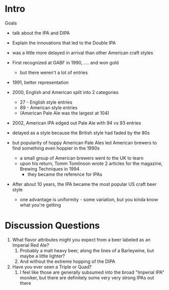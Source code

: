 # Intro

Goals
- talk about the IPA and DIPA
- Explain the innovations that led to the Double IPA


- was a little more delayed in arrival than other American craft styles
- First recognized at GABF in 1990, .... and won gold
	- but there weren't a lot of entries
- 1991, better representation
- 2000, English and American split into 2 categories
	- 27 - English style entries
	- 89 - American style entries
	- (American Pale Ale was the largest at 104)
- 2002, American IPA edged out Pale Ale with 94 vs 93 entries
- delayed as a style because the British style had faded by the 80s
- but popularity of hoppy American Pale Ales led American brewers to find something even hoppier in the 1990s
	- a small group of American brewers went to the UK to learn
	- upon his return, Tomm Tomlinson wrote 2 articles for the magazine, Brewing Techniques in 1994
		- they became the reference for IPAs
- After about 10 years, the IPA became the most popular US craft beer style
	- one advantage is uniformity - some variation, but you kinda know what you're getting

# Discussion Questions

1. What flavor attributes might you expect from a beer labeled as an Imperial Red Ale?
	1. Probably a malt heavy beer, along the lines of a Barleywine, but maybe a little lighter?
	2. And without the extreme hopping of the DIPA
2. Have you ever seen a Triple or Quad?
	1. I feel like those are generally subsumed into the broad "Imperial IPA" moniker, but there are definitely some very very strong IPAs out there